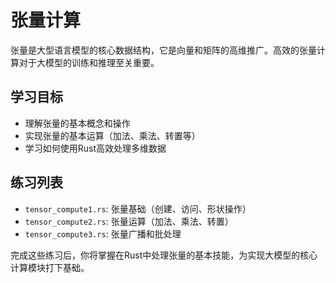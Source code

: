 # 张量计算

张量是大型语言模型的核心数据结构，它是向量和矩阵的高维推广。高效的张量计算对于大模型的训练和推理至关重要。

## 学习目标

- 理解张量的基本概念和操作
- 实现张量的基本运算（加法、乘法、转置等）
- 学习如何使用Rust高效处理多维数据

## 练习列表

- `tensor_compute1.rs`: 张量基础（创建、访问、形状操作）
- `tensor_compute2.rs`: 张量运算（加法、乘法、转置）
- `tensor_compute3.rs`: 张量广播和批处理

完成这些练习后，你将掌握在Rust中处理张量的基本技能，为实现大模型的核心计算模块打下基础。